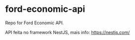 # ford-economic-api

Repo for Ford Economic API.

API feita no framework NestJS, mais info: https://nestjs.com/
